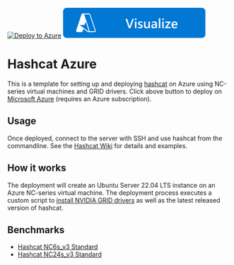 [![Deploy to Azure](https://aka.ms/deploytoazurebutton)](https://portal.azure.com/#create/Microsoft.Template/uri/https%3A%2F%2Fraw.githubusercontent.com%2FAdriaantje%2FHashcat-Azure%2Fmaster%2Fazuredeploy.json) [![Visualize](https://raw.githubusercontent.com/Azure/azure-quickstart-templates/master/1-CONTRIBUTION-GUIDE/images/visualizebutton.svg)](http://armviz.io/#?load=https%3A%2F%2Fraw.githubusercontent.com%2Fcarlmon%2FHashcat-Azure%2Fmaster%2Fazuredeploy.json)

# Hashcat Azure

This is a template for setting up and deploying [hashcat](https://hashcat.net/) on Azure using NC-series virtual machines and GRID drivers. Click above button to deploy on [Microsoft Azure](https://azure.microsoft.com/) (requires an Azure subscription).

## Usage
Once deployed, connect to the server with SSH and use hashcat from the commandline. See the [Hashcat Wiki](https://hashcat.net/wiki/) for details and examples.

## How it works
The deployment will create an Ubuntu Server 22.04 LTS instance on an Azure NC-series virtual machine. The deployment process executes a custom script to [install NVIDIA GRID drivers](https://docs.microsoft.com/en-us/azure/virtual-machines/linux/n-series-driver-setup#install-grid-drivers-on-nv-or-nvv2-series-vms) as well as the latest released version of hashcat.

## Benchmarks
* [Hashcat NC6s_v3 Standard](benchmarks/Hashcat_Standard_NC6s_v3.txt)
* [Hashcat NC24s_v3 Standard](benchmarks/Hashcat_Standard_NC24s_v3.txt)
